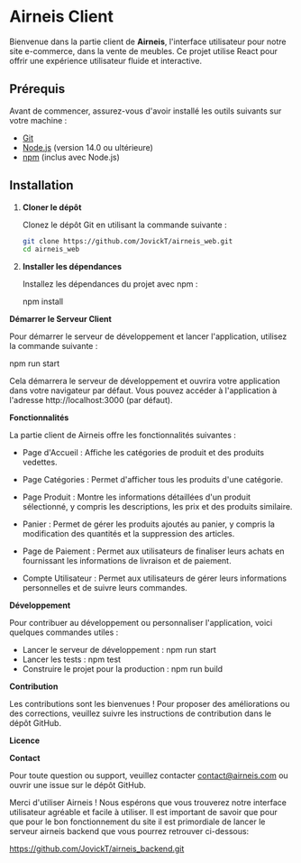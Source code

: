 # Airneis Client

Bienvenue dans la partie client de **Airneis**, l'interface utilisateur pour notre site e-commerce, dans la vente de meubles. Ce projet utilise React pour offrir une expérience utilisateur fluide et interactive.

## Prérequis

Avant de commencer, assurez-vous d'avoir installé les outils suivants sur votre machine :

- [Git](https://git-scm.com/)
- [Node.js](https://nodejs.org/) (version 14.0 ou ultérieure)
- [npm](https://www.npmjs.com/) (inclus avec Node.js)

## Installation

1. **Cloner le dépôt**

   Clonez le dépôt Git en utilisant la commande suivante :

   ```bash
   git clone https://github.com/JovickT/airneis_web.git
   cd airneis_web

2. **Installer les dépendances**

     Installez les dépendances du projet avec npm :

     npm install


**Démarrer le Serveur Client**

  Pour démarrer le serveur de développement et lancer l'application, utilisez la commande suivante :

  npm run start

  Cela démarrera le serveur de développement et ouvrira votre application dans votre navigateur par défaut. Vous pouvez accéder à l'application à l'adresse http://localhost:3000 (par défaut).

**Fonctionnalités**

  La partie client de Airneis offre les fonctionnalités suivantes :

  - Page d'Accueil : Affiche les catégories de produit et des produits vedettes.
  
  - Page Catégories : Permet d'afficher tous les produits d'une catégorie.
  
  - Page Produit : Montre les informations détaillées d'un produit sélectionné, y compris les descriptions, les prix et des produits similaire.
  
  - Panier : Permet de gérer les produits ajoutés au panier, y compris la modification des quantités et la suppression des articles.
  
  - Page de Paiement : Permet aux utilisateurs de finaliser leurs achats en fournissant les informations de livraison et de paiement.
  
  - Compte Utilisateur : Permet aux utilisateurs de gérer leurs informations personnelles et de suivre leurs commandes.

**Développement**

  Pour contribuer au développement ou personnaliser l'application, voici quelques commandes utiles :

  - Lancer le serveur de développement : npm run start
  - Lancer les tests : npm test
  - Construire le projet pour la production : npm run build

**Contribution**

  Les contributions sont les bienvenues ! Pour proposer des améliorations ou des corrections, veuillez suivre les instructions de contribution dans le dépôt GitHub.

**Licence**

**Contact**

  Pour toute question ou support, veuillez contacter contact@airneis.com ou ouvrir une issue sur le dépôt GitHub.


Merci d'utiliser Airneis ! Nous espérons que vous trouverez notre interface utilisateur agréable et facile à utiliser.
Il est important de savoir que pour que pour le bon fonctionnement du site il est primordiale de lancer le serveur airneis backend que vous pourrez retrouver ci-dessous:

https://github.com/JovickT/airneis_backend.git
